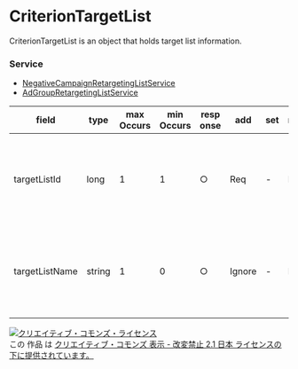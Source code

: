 # CriterionTargetList
CriterionTargetList is an object that holds target list information.

### Service
+ [NegativeCampaignRetargetingListService](../services/NegativeCampaignRetargetingListService.md)
+ [AdGroupRetargetingListService](../services/AdGroupRetargetingListService.md)

| field | type | max<br>Occurs | min<br>Occurs | resp<br>onse | add | set | remove | description | 
|---|---|---|---|---|---|---|---|---|
| targetListId| long| 1| 1| ○| Req| -| Req| Target list ID.<br>* All are required for target list setting in ad group level.|
| targetListName| string| 1| 0| ○| Ignore| -| Ignore| Target list name.<br>* All are required for target list setting in ad group level. |

<a rel="license" href="http://creativecommons.org/licenses/by-nd/2.1/jp/"><img alt="クリエイティブ・コモンズ・ライセンス" style="border-width:0" src="https://i.creativecommons.org/l/by-nd/2.1/jp/88x31.png" /></a><br />この 作品 は <a rel="license" href="http://creativecommons.org/licenses/by-nd/2.1/jp/">クリエイティブ・コモンズ 表示 - 改変禁止 2.1 日本 ライセンスの下に提供されています。</a>
